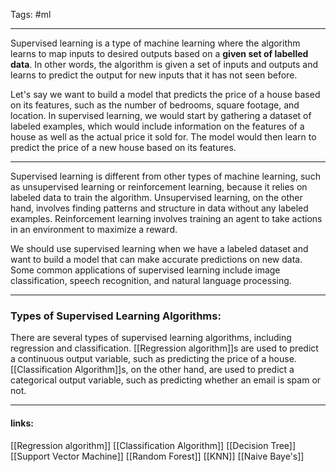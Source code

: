 
Tags: #ml 

------------------------------------------
Supervised learning is a type of machine learning where the algorithm learns to map inputs to desired outputs based on a **given set of labelled data**. In other words, the algorithm is given a set of inputs and outputs and learns to predict the output for new inputs that it has not seen before.

Let's say we want to build a model that predicts the price of a house based on its features, such as the number of bedrooms, square footage, and location. In supervised learning, we would start by gathering a dataset of labeled examples, which would include information on the features of a house as well as the actual price it sold for. The model would then learn to predict the price of a new house based on its features.

---

Supervised learning is different from other types of machine learning, such as unsupervised learning or reinforcement learning, because it relies on labeled data to train the algorithm. Unsupervised learning, on the other hand, involves finding patterns and structure in data without any labeled examples. Reinforcement learning involves training an agent to take actions in an environment to maximize a reward.

We should use supervised learning when we have a labeled dataset and want to build a model that can make accurate predictions on new data. Some common applications of supervised learning include image classification, speech recognition, and natural language processing.

-----

### Types of Supervised Learning Algorithms: 

There are several types of supervised learning algorithms, including regression and classification. [[Regression algorithm]]s are used to predict a continuous output variable, such as predicting the price of a house. [[Classification Algorithm]]s, on the other hand, are used to predict a categorical output variable, such as predicting whether an email is spam or not.



---------------------
#### links:
[[Regression algorithm]]
[[Classification Algorithm]]
[[Decision Tree]]
[[Support Vector Machine]]
[[Random Forest]]
[[KNN]]
[[Naive Baye's]]

